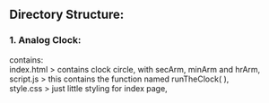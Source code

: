<h2>Directory Structure:</h2>

<h3>1. Analog Clock:</h3>
	contains:<br>
		index.html > contains clock circle, with secArm, minArm and hrArm,<br>
		script.js > this contains the function named runTheClock( ),<br>
		style.css > just little styling for index page,

	
